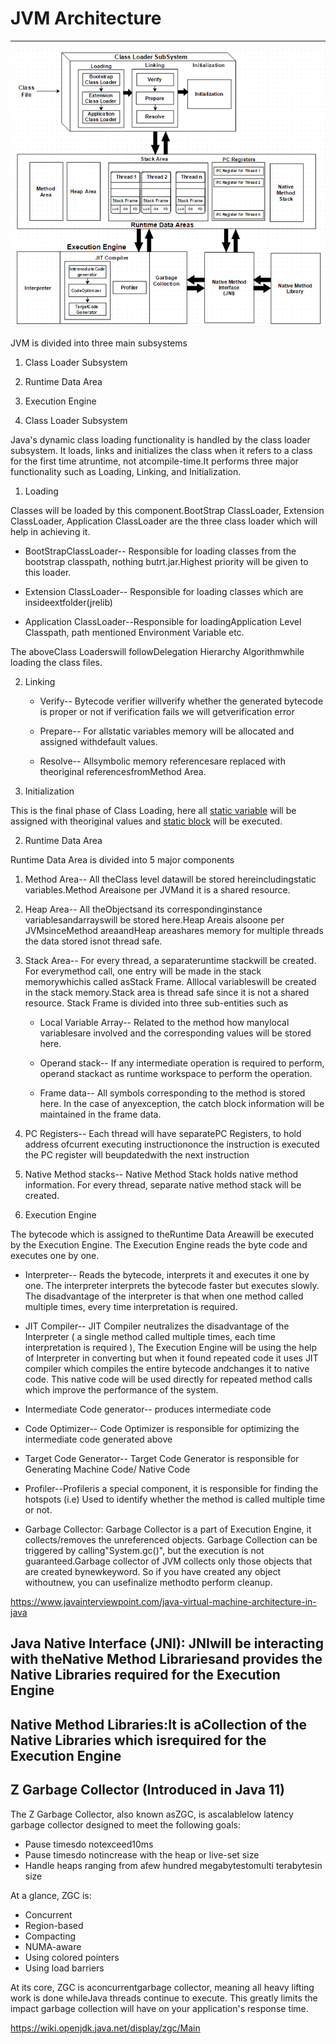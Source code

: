 # JVM Architecture

---

![image](media/JVM-Architecture-image1.png)

JVM is divided into three main subsystems

1. Class Loader Subsystem

2. Runtime Data Area

3. Execution Engine

1. Class Loader Subsystem

Java's dynamic class loading functionality is handled by the class loader subsystem. It loads, links and initializes the class when it refers to a class for the first time atruntime, not atcompile-time.It performs three major functionality such as Loading, Linking, and Initialization.

1. Loading

Classes will be loaded by this component.BootStrap ClassLoader, Extension ClassLoader, Application ClassLoader are the three class loader which will help in achieving it.

- BootStrapClassLoader-- Responsible for loading classes from the bootstrap classpath, nothing butrt.jar.Highest priority will be given to this loader.

- Extension ClassLoader-- Responsible for loading classes which are insideextfolder(jrelib)

- Application ClassLoader--Responsible for loadingApplication Level Classpath, path mentioned Environment Variable etc.

The aboveClass Loaderswill followDelegation Hierarchy Algorithmwhile loading the class files.

2. Linking

   - Verify-- Bytecode verifier willverify whether the generated bytecode is proper or not if verification fails we will getverification error

   - Prepare-- For allstatic variables memory will be allocated and assigned withdefault values.

   - Resolve-- Allsymbolic memory referencesare replaced with theoriginal referencesfromMethod Area.

3. Initialization

This is the final phase of Class Loading, here all [static variable](https://www.javainterviewpoint.com/use-of-static-keyword-in-java/) will be assigned with theoriginal values and [static block](https://www.javainterviewpoint.com/java-static-import/) will be executed.

2. Runtime Data Area

Runtime Data Area is divided into 5 major components

1. Method Area-- All theClass level datawill be stored hereincludingstatic variables.Method Areaisone per JVMand it is a shared resource.

2. Heap Area-- All theObjectsand its correspondinginstance variablesandarrayswill be stored here.Heap Areais alsoone per JVMsinceMethod areaandHeap areashares memory for multiple threads the data stored isnot thread safe.

3. Stack Area-- For every thread, a separateruntime stackwill be created. For everymethod call, one entry will be made in the stack memorywhichis called asStack Frame. Alllocal variableswill be created in the stack memory.Stack area is thread safe since it is not a shared resource. Stack Frame is divided into three sub-entities such as

   - Local Variable Array-- Related to the method how manylocal variablesare involved and the corresponding values will be stored here.

   - Operand stack-- If any intermediate operation is required to perform, operand stackact as runtime workspace to perform the operation.

   - Frame data-- All symbols corresponding to the method is stored here. In the case of anyexception, the catch block information will be maintained in the frame data.

4. PC Registers-- Each thread will have separatePC Registers, to hold address ofcurrent executing instructiononce the instruction is executed the PC register will beupdatedwith the next instruction

5. Native Method stacks-- Native Method Stack holds native method information. For every thread, separate native method stack will be created.

3. Execution Engine

The bytecode which is assigned to theRuntime Data Areawill be executed by the Execution Engine. The Execution Engine reads the byte code and executes one by one.

- Interpreter-- Reads the bytecode, interprets it and executes it one by one. The interpreter interprets the bytecode faster but executes slowly. The disadvantage of the interpreter is that when one method called multiple times, every time interpretation is required.

- JIT Compiler-- JIT Compiler neutralizes the disadvantage of the Interpreter ( a single method called multiple times, each time interpretation is required ), The Execution Engine will be using the help of Interpreter in converting but when it found repeated code it uses JIT compiler which compiles the entire bytecode andchanges it to native code. This native code will be used directly for repeated method calls which improve the performance of the system.

- Intermediate Code generator-- produces intermediate code

- Code Optimizer-- Code Optimizer is responsible for optimizing the intermediate code generated above

- Target Code Generator-- Target Code Generator is responsible for Generating Machine Code/ Native Code

- Profiler--Profileris a special component, it is responsible for finding the hotspots (i.e) Used to identify whether the method is called multiple time or not.

- Garbage Collector: Garbage Collector is a part of Execution Engine, it collects/removes the unreferenced objects. Garbage Collection can be triggered by calling"System.gc()", but the execution is not guaranteed.Garbage collector of JVM collects only those objects that are created bynewkeyword. So if you have created any object withoutnew, you can usefinalize methodto perform cleanup.

<https://www.javainterviewpoint.com/java-virtual-machine-architecture-in-java>

## Java Native Interface (JNI): JNIwill be interacting with theNative Method Librariesand provides the Native Libraries required for the Execution Engine

## Native Method Libraries:It is aCollection of the Native Libraries which isrequired for the Execution Engine

## Z Garbage Collector (Introduced in Java 11)

The Z Garbage Collector, also known asZGC, is ascalablelow latency garbage collector designed to meet the following goals:

- Pause timesdo notexceed10ms
- Pause timesdo notincrease with the heap or live-set size
- Handle heaps ranging from afew hundred megabytestomulti terabytesin size

At a glance, ZGC is:

- Concurrent
- Region-based
- Compacting
- NUMA-aware
- Using colored pointers
- Using load barriers

At its core, ZGC is aconcurrentgarbage collector, meaning all heavy lifting work is done whileJava threads continue to execute. This greatly limits the impact garbage collection will have on your application's response time.

<https://wiki.openjdk.java.net/display/zgc/Main>
